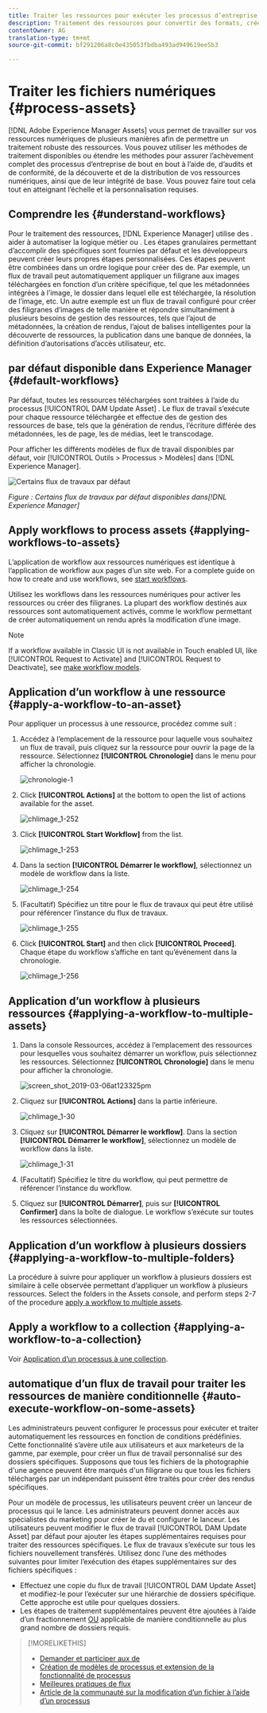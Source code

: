 ```yaml
---
title: Traiter les ressources pour exécuter les processus d’entreprise, effectuer des audits, assurer la conformité et maintenir une intégrité de base
description: Traitement des ressources pour convertir des formats, créer des rendus, gérer des ressources, valider des ressources et exécuter des  de.
contentOwner: AG
translation-type: tm+mt
source-git-commit: bf291206a8c0e435053fbdba493ad949619ee5b3

---
```



# Traiter les fichiers numériques {#process-assets}

[!DNL Adobe Experience Manager Assets] vous permet de travailler sur vos ressources numériques de plusieurs manières afin de permettre un traitement robuste des ressources. Vous pouvez utiliser les méthodes de traitement disponibles ou étendre les méthodes pour assurer l’achèvement complet des processus d’entreprise de bout en bout à l’aide de, d’audits et de conformité, de la découverte et de la distribution de vos ressources numériques, ainsi que de leur intégrité de base. Vous pouvez faire tout cela tout en atteignant l’échelle et la personnalisation requises.

## Comprendre les {#understand-workflows}

Pour le traitement des ressources, [!DNL Experience Manager] utilise des .  aider à automatiser la logique métier ou . Les étapes granulaires permettant d’accomplir des  spécifiques sont fournies par défaut et les développeurs peuvent créer leurs propres étapes personnalisées. Ces étapes peuvent être combinées dans un ordre logique pour créer des  de. Par exemple, un flux de travail peut automatiquement appliquer un filigrane aux images téléchargées en fonction d’un critère spécifique, tel que les métadonnées intégrées à l’image, le dossier dans lequel elle est téléchargée, la résolution de l’image, etc. Un autre exemple est un flux de travail configuré pour créer des filigranes d’images de telle manière et répondre simultanément à plusieurs besoins de gestion des ressources, tels que l’ajout de métadonnées, la création de rendus, l’ajout de balises intelligentes pour la découverte de ressources, la publication dans une banque de données, la définition d’autorisations d’accès utilisateur, etc.

##  par défaut disponible dans Experience Manager {#default-workflows}

Par défaut, toutes les ressources téléchargées sont traitées à l’aide du processus [!UICONTROL DAM Update Asset] . Le flux de travail s’exécute pour chaque ressource téléchargée et effectue des de gestion des ressources de base, tels que la génération de rendus, l’écriture différée des métadonnées, les  de page, les de médias, leet le transcodage.

Pour afficher les différents modèles de flux de travail disponibles par défaut, voir [!UICONTROL Outils > Processus > Modèles] dans [!DNL Experience Manager].

![Certains flux de travaux par défaut](assets/aem-default-workflows.png)

*Figure : Certains flux de travaux par défaut disponibles dans[!DNL Experience Manager]*

## Apply workflows to process assets {#applying-workflows-to-assets}

L’application de workflow aux ressources numériques est identique à l’application de workflow aux pages d’un site web. For a complete guide on how to create and use workflows, see [start workflows](/help/sites-authoring/workflows-participating.md).

Utilisez les workflows dans les ressources numériques pour activer les ressources ou créer des filigranes. La plupart des workflow destinés aux ressources sont automatiquement activés, comme le workflow permettant de créer automatiquement un rendu après la modification d’une image.

>[!NOTE]
>
>If a workflow available in Classic UI is not available in Touch enabled UI, like [!UICONTROL Request to Activate] and [!UICONTROL Request to Deactivate], see [make workflow models](/help/sites-developing/workflows-models.md#classic2touchui).

## Application d’un workflow à une ressource {#apply-a-workflow-to-an-asset}

Pour appliquer un processus à une ressource, procédez comme suit :

1. Accédez à l’emplacement de la ressource pour laquelle vous souhaitez un flux de travail, puis cliquez sur la ressource pour ouvrir la page de la ressource. Sélectionnez **[!UICONTROL Chronologie]** dans le menu pour afficher la chronologie.

   ![chronologie-1](assets/timeline.png)

1. Click **[!UICONTROL Actions]** at the bottom to open the list of actions available for the asset.

   ![chlimage_1-252](assets/chlimage_1-45.png)

1. Click **[!UICONTROL Start Workflow]** from the list.

   ![chlimage_1-253](assets/chlimage_1-49.png)

1. Dans la section **[!UICONTROL Démarrer le workflow]**, sélectionnez un modèle de workflow dans la liste.

   ![chlimage_1-254](assets/chlimage_1-50.png)

1. (Facultatif) Spécifiez un titre pour le flux de travaux qui peut être utilisé pour référencer l’instance du flux de travaux.

   ![chlimage_1-255](assets/chlimage_1-51.png)

1. Click **[!UICONTROL Start]** and then click **[!UICONTROL Proceed]**. Chaque étape du workflow s’affiche en tant qu’événement dans la chronologie.

   ![chlimage_1-256](assets/chlimage_1-52.png)

## Application d’un workflow à plusieurs ressources {#applying-a-workflow-to-multiple-assets}

1. Dans la console Ressources, accédez à l’emplacement des ressources pour lesquelles vous souhaitez démarrer un workflow, puis sélectionnez les ressources. Sélectionnez **[!UICONTROL Chronologie]** dans le menu pour afficher la chronologie.

   ![screen_shot_2019-03-06at123325pm](assets/chlimage_1-136.png)

1. Cliquez sur **[!UICONTROL Actions]** dans la partie inférieure.

   ![chlimage_1-30](assets/chlimage_1-137.png)

1. Cliquez sur **[!UICONTROL Démarrer le workflow]**. Dans la section **[!UICONTROL Démarrer le workflow]**, sélectionnez un modèle de workflow dans la liste.

   ![chlimage_1-31](assets/chlimage_1-138.png)

1. (Facultatif) Spécifiez le titre du workflow, qui peut permettre de référencer l’instance du workflow.
1. Cliquez sur **[!UICONTROL Démarrer]**, puis sur **[!UICONTROL Confirmer]** dans la boîte de dialogue. Le workflow s’exécute sur toutes les ressources sélectionnées.

## Application d’un workflow à plusieurs dossiers {#applying-a-workflow-to-multiple-folders}

La procédure à suivre pour appliquer un workflow à plusieurs dossiers est similaire à celle observée permettant d’appliquer un workflow à plusieurs ressources. Select the folders in the Assets console, and perform steps 2-7 of the procedure [apply a workflow to multiple assets](/help/assets/assets-workflow.md#applying-a-workflow-to-multiple-assets).

## Apply a workflow to a collection {#applying-a-workflow-to-a-collection}

Voir [Application d’un processus à une collection](/help/assets/managing-collections-touch-ui.md#running-a-workflow-on-a-collection).

## automatique d’un flux de travail pour traiter les ressources de manière conditionnelle {#auto-execute-workflow-on-some-assets}

Les administrateurs peuvent configurer le processus pour exécuter et traiter automatiquement les ressources en fonction de conditions prédéfinies. Cette fonctionnalité s’avère utile aux utilisateurs et aux marketeurs de la gamme, par exemple, pour créer un flux de travail personnalisé sur des dossiers spécifiques. Supposons que tous les fichiers de la photographie d&#39;une agence peuvent être marqués d&#39;un filigrane ou que tous les fichiers téléchargés par un indépendant puissent être traités pour créer des rendus spécifiques.

Pour un modèle de processus, les utilisateurs peuvent créer un lanceur de processus qui le lance. Les administrateurs peuvent donner accès aux spécialistes du marketing pour créer le  du et configurer le lanceur. Les utilisateurs peuvent modifier le flux de travail [!UICONTROL DAM Update Asset] par défaut pour ajouter les étapes supplémentaires requises pour traiter des ressources spécifiques. Le flux de travaux s’exécute sur tous les fichiers nouvellement transférés. Utilisez donc l’une des méthodes suivantes pour limiter l’exécution des étapes supplémentaires sur des fichiers spécifiques :

* Effectuez une copie du flux de travail [!UICONTROL DAM Update Asset] et modifiez-le pour l’exécuter sur une hiérarchie de dossiers spécifique. Cette approche est utile pour quelques dossiers.
* Les étapes de traitement supplémentaires peuvent être ajoutées à l’aide d’un fractionnement [OU](/help/sites-developing/workflows-step-ref.md#or-split) applicable de manière conditionnelle au plus grand nombre de dossiers requis.

>[!MORELIKETHIS]
>
>* [Demander et participer aux  de](/help/sites-authoring/workflows.md)
>* [Création de modèles de processus et extension de la fonctionnalité de processus](/help/sites-developing/workflows.md)
>* [Meilleures pratiques de flux](/help/sites-developing/workflows-best-practices.md)
>* [Article de la communauté sur la modification d’un fichier à l’aide d’un processus](https://helpx.adobe.com/fr/experience-manager/using/modify_asset_workflow.html)

